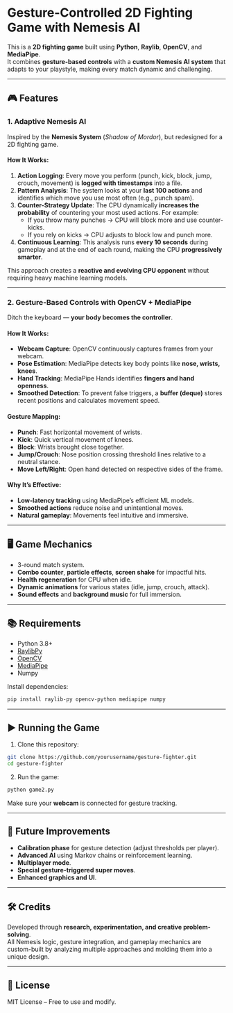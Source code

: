 
# Gesture-Controlled 2D Fighting Game with Nemesis AI

This is a **2D fighting game** built using **Python**, **Raylib**, **OpenCV**, and **MediaPipe**.  
It combines **gesture-based controls** with a **custom Nemesis AI system** that adapts to your playstyle, making every match dynamic and challenging.

---

## 🎮 Features

### **1. Adaptive Nemesis AI**
Inspired by the **Nemesis System** (*Shadow of Mordor*), but redesigned for a 2D fighting game.

#### **How It Works:**
1. **Action Logging**: Every move you perform (punch, kick, block, jump, crouch, movement) is **logged with timestamps** into a file.
2. **Pattern Analysis**: The system looks at your **last 100 actions** and identifies which move you use most often (e.g., punch spam).
3. **Counter-Strategy Update**: The CPU dynamically **increases the probability** of countering your most used actions. For example:
   - If you throw many punches → CPU will block more and use counter-kicks.
   - If you rely on kicks → CPU adjusts to block low and punch more.
4. **Continuous Learning**: This analysis runs **every 10 seconds** during gameplay and at the end of each round, making the CPU **progressively smarter**.

This approach creates a **reactive and evolving CPU opponent** without requiring heavy machine learning models.

---

### **2. Gesture-Based Controls with OpenCV + MediaPipe**
Ditch the keyboard — **your body becomes the controller**.

#### **How It Works:**
- **Webcam Capture**: OpenCV continuously captures frames from your webcam.
- **Pose Estimation**: MediaPipe detects key body points like **nose, wrists, knees**.
- **Hand Tracking**: MediaPipe Hands identifies **fingers and hand openness**.
- **Smoothed Detection**: To prevent false triggers, a **buffer (deque)** stores recent positions and calculates movement speed.

#### **Gesture Mapping:**
- **Punch**: Fast horizontal movement of wrists.
- **Kick**: Quick vertical movement of knees.
- **Block**: Wrists brought close together.
- **Jump/Crouch**: Nose position crossing threshold lines relative to a neutral stance.
- **Move Left/Right**: Open hand detected on respective sides of the frame.

#### **Why It’s Effective:**
- **Low-latency tracking** using MediaPipe’s efficient ML models.
- **Smoothed actions** reduce noise and unintentional moves.
- **Natural gameplay**: Movements feel intuitive and immersive.

---

## 🖥 Game Mechanics
- 3-round match system.
- **Combo counter**, **particle effects**, **screen shake** for impactful hits.
- **Health regeneration** for CPU when idle.
- **Dynamic animations** for various states (idle, jump, crouch, attack).
- **Sound effects** and **background music** for full immersion.

---

## 📚 Requirements
- Python 3.8+
- [RaylibPy](https://github.com/overdev/raylib-py)
- [OpenCV](https://opencv.org/)
- [MediaPipe](https://developers.google.com/mediapipe)
- Numpy

Install dependencies:
```bash
pip install raylib-py opencv-python mediapipe numpy
```

---

## ▶️ Running the Game
1. Clone this repository:
```bash
git clone https://github.com/yourusername/gesture-fighter.git
cd gesture-fighter
```
2. Run the game:
```bash
python game2.py
```
Make sure your **webcam** is connected for gesture tracking.

---

## 🔮 Future Improvements
- **Calibration phase** for gesture detection (adjust thresholds per player).
- **Advanced AI** using Markov chains or reinforcement learning.
- **Multiplayer mode**.
- **Special gesture-triggered super moves**.
- **Enhanced graphics and UI**.

---

## 🛠 Credits
Developed through **research, experimentation, and creative problem-solving**.  
All Nemesis logic, gesture integration, and gameplay mechanics are custom-built by analyzing multiple approaches and molding them into a unique design.

---

## 📜 License
MIT License – Free to use and modify.

